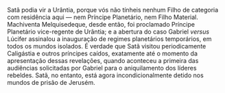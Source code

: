 ﻿Satã podia vir a Urântia, porque vós não tínheis nenhum Filho de categoria com residência aqui — nem Príncipe Planetário, nem Filho Material. Machiventa Melquisedeque, desde então, foi proclamado Príncipe Planetário vice-regente de Urântia; e a abertura do caso Gabriel <em>versus</em> Lúcifer assinalou a inauguração de regimes planetários temporários, em todos os mundos isolados. É verdade que Satã visitou periodicamente Caligástia e outros príncipes caídos, exatamente até o momento da apresentação dessas revelações, quando aconteceu a primeira das audiências solicitadas por Gabriel para o aniquilamento dos líderes rebeldes. Satã, no entanto, está agora incondicionalmente detido nos mundos de prisão de Jerusém.